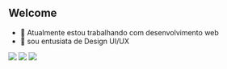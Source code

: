 ## Welcome

- 🔭 Atualmente estou trabalhando com desenvolvimento web
- 🌱 sou entusiata de Design UI/UX

<div> 
  <a href="https://www.instagram.com/delson_mafumo/" target="_blank"><img src="https://img.shields.io/badge/-Instagram-%23E4405F?style=for-the-badge&logo=instagram&logoColor=white" target="_blank"></a>
 <a href="https://discordR" target="_blank"><img src="https://img.shields.io/badge/Discord-7289DA?style=for-the-badge&logo=discord&logoColor=white" target="_blank"></a> 
  <a href="https:http://www.linkedin.com/in/%20delson-mafumo-83169435b" target="_blank"><img src="https://img.shields.io/badge/-LinkedIn-%230077B5?style=for-the-badge&logo=linkedin&logoColor=white" target="_blank"></a> 
  
</div>
